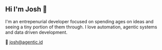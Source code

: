 ## Hi I'm Josh 👋

I'm an entrepenurial developer focused on spending ages on ideas and seeing a tiny portion of them through. I love automation, agentic systems and data driven development. 

📮 josh@agentic.id 

<!--
**devjsc/devjsc** is a ✨ _special_ ✨ repository because its `README.md` (this file) appears on your GitHub profile.

Here are some ideas to get you started:

- 🔭 I’m currently working on ...
- 🌱 I’m currently learning ...
- 👯 I’m looking to collaborate on ...
- 🤔 I’m looking for help with ...
- 💬 Ask me about ...
- 📫 How to reach me: ...
- 😄 Pronouns: ...
- ⚡ Fun fact: ...
-->
